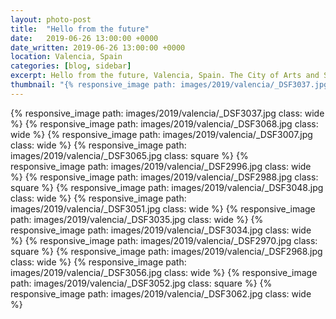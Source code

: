 ```yaml
---
layout: photo-post
title:  "Hello from the future"
date:   2019-06-26 13:00:00 +0000
date_written: 2019-06-26 13:00:00 +0000
location: Valencia, Spain
categories: [blog, sidebar]
excerpt: Hello from the future, Valencia, Spain. The City of Arts and Sciences, built at the end of what was once the river Turia.
thumbnail: "{% responsive_image path: images/2019/valencia/_DSF3037.jpg class: wide %}"
---
```

{% responsive_image path: images/2019/valencia/_DSF3037.jpg class: wide %}
{% responsive_image path: images/2019/valencia/_DSF3068.jpg class: wide %}
{% responsive_image path: images/2019/valencia/_DSF3007.jpg class: wide %}
{% responsive_image path: images/2019/valencia/_DSF3065.jpg class: square %}
{% responsive_image path: images/2019/valencia/_DSF2996.jpg class: wide %}
{% responsive_image path: images/2019/valencia/_DSF2988.jpg class: square %}
{% responsive_image path: images/2019/valencia/_DSF3048.jpg class: wide %}
{% responsive_image path: images/2019/valencia/_DSF3051.jpg class: wide %}
{% responsive_image path: images/2019/valencia/_DSF3035.jpg class: wide %}
{% responsive_image path: images/2019/valencia/_DSF3034.jpg class: wide %}
{% responsive_image path: images/2019/valencia/_DSF2970.jpg class: square %}
{% responsive_image path: images/2019/valencia/_DSF2968.jpg class: wide %}
{% responsive_image path: images/2019/valencia/_DSF3056.jpg class: wide %}
{% responsive_image path: images/2019/valencia/_DSF3052.jpg class: square %}
{% responsive_image path: images/2019/valencia/_DSF3062.jpg class: wide %}
